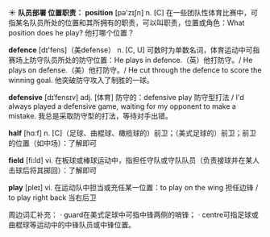 ☀ <span class="category">**队员部署 位置职责：**</span>
<span class="vocabulary">**position**</span> [pə'zɪʃn] 
<span class="definition">n. [C] 在一些团队性体育比赛中，可指某名队员所处的位置和其所拥有的职责，可以叫职责，位置或角色：</span>What position does he play? 他打哪个位置？

<span class="vocabulary">**defence**</span> [dɪ'fens]（美defense）
<span class="definition">n. [C, U] 可数时为单数名词，体育运动中可指赛场上防守队员所处的防守位置：</span>He plays in defence.（英）他打防守。/ He plays on defense.（美）他打防守。/ He cut through the defence to score the winning goal. 他突破防守攻入了制胜的一球。
           
<span class="vocabulary">**defensive**</span> [dɪˈfensɪv]
<span class="definition">adj. [体育] 防守的：</span>defensive play 防守型打法 / I'd always played a defensive game, waiting for my opponent to make a mistake. 我总是采取防守型的打法，等待对手出错。

<span class="vocabulary">**half**</span> [hɑːf] 
<span class="definition">n. [C]（足球、曲棍球、橄榄球的）前卫；（美式足球的）前卫；前卫的位置（如中场）：</span>了解即可

<span class="vocabulary">**field**</span> [fi:ld] 
<span class="definition">vi. 在板球或棒球运动中，指担任守队或守队队员（负责接球并在某人击球后将其掷回）：</span>了解即可

<span class="vocabulary">**play**</span> [pleɪ] 
<span class="definition">vi. 在运动队中担当或充任某一位置：</span>to play on the wing 担任边锋 / to play right back 当右后卫

周边词汇补充：
· guard在美式足球中可指中锋两侧的哨锋；
· centre可指足球或曲棍球等运动中的中锋队员或中锋位置。

